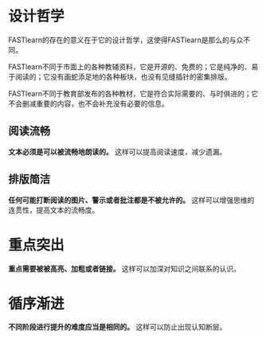 # 设计哲学

FASTlearn的存在的意义在于它的设计哲学，这使得FASTlearn是那么的与众不同。

FASTlearn不同于市面上的各种教辅资料，它是开源的、免费的；它是纯净的、易于阅读的；它没有画蛇添足地的各种板块，也没有见缝插针的密集排版。

FASTlearn不同于教育部发布的各种教材，它是符合实际需要的、与时俱进的；它不会删减重要的内容，也不会补充没有必要的信息。

## 阅读流畅

**文本必须是可以被流畅地朗读的。** 这样可以提高阅读速度，减少遗漏。

## 排版简洁

**任何可能打断阅读的图片、警示或者批注都是不被允许的。** 这样可以增强思维的连贯性，提高文本的流畅度。

# 重点突出

**重点需要被被高亮、加粗或者链接。** 这样可以加深对知识之间联系的认识。

# 循序渐进

**不同阶段进行提升的难度应当是相同的。** 这样可以防止出现认知断层。
